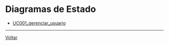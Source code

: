 # Diagramas de Estado

- [UC001_gerenciar_usuario](UC001_gerenciar_usuario.md)

---

[Voltar](../readme.md)
